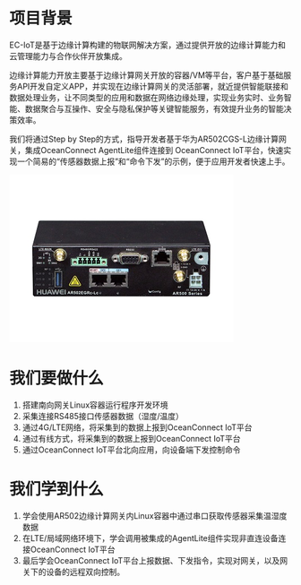 # 项目背景
	
EC-IoT是基于边缘计算构建的物联网解决方案，通过提供开放的边缘计算能力和云管理能力与合作伙伴开放集成。

边缘计算能力开放主要基于边缘计算网关开放的容器/VM等平台，客户基于基础服务API开发自定义APP，并实现在边缘计算网关的灵活部署，就近提供智能联接和数据处理业务，让不同类型的应用和数据在网络边缘处理，实现业务实时、业务智能、数据聚合与互操作、安全与隐私保护等关键智能服务，有效提升业务的智能决策效率。

我们将通过Step by Step的方式，指导开发者基于华为AR502CGS-L边缘计算网关，集成OceanConnect AgentLite组件连接到 OceanConnect IoT平台，快速实现一个简易的“传感器数据上报”和“命令下发”的示例，便于应用开发者快速上手。

![](images/AR502EGRc-Lc.jpg)

# 我们要做什么

1. 搭建南向网关Linux容器运行程序开发环境
2. 采集连接RS485接口传感器数据（湿度/温度）
3. 通过4G/LTE网络，将采集到的数据上报到OceanConnect IoT平台
4. 通过有线方式，将采集到的数据上报到OceanConnect IoT平台
5. 通过OceanConnect IoT平台北向应用，向设备端下发控制命令

# 我们学到什么

1. 学会使用AR502边缘计算网关内Linux容器中通过串口获取传感器采集温湿度数据
2. 在LTE/局域网络环境下，学会调用被集成的AgentLite组件实现非直连设备连接OceanConnect IoT平台
4. 最后学会OceanConnect IoT平台上报数据、下发指令，实现对网关，以及网关下的设备的远程双向控制。
